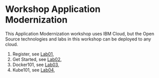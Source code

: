 # Workshop Application Modernization

This Application Modernization workshop uses IBM Cloud, but the Open Source technologies and labs in this workshop can be deployed to any cloud. 

1. Register, see [Lab01](Lab01/README.md),
2. Get Started, see [Lab02](Lab02/README.md),
3. Docker101, see [Lab03](Lab03/README.md),
4. Kube101, see [Lab04](Lab04/README.md), 

